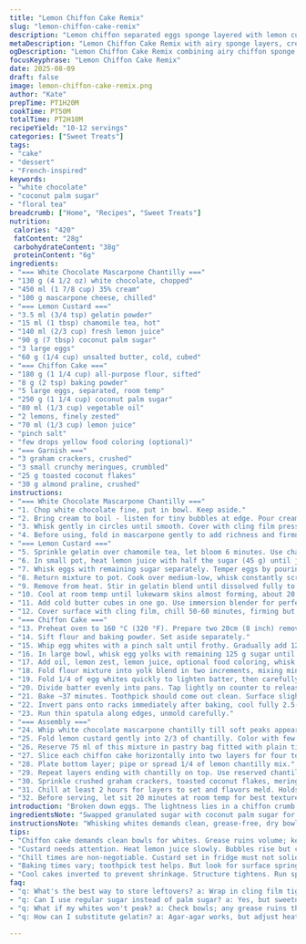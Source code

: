 ```yaml
---
title: "Lemon Chiffon Cake Remix"
slug: "lemon-chiffon-cake-remix"
description: "Lemon chiffon separated eggs sponge layered with lemon custard whipped with mascarpone and white chocolate cream. Light, airy crumb matched with tart, creamy layers. Uses gelatin softened in chamomile tea, swapped sugar for coconut palm sugar. Garnished with toasted coconut flakes and almond praline crunch. Makes 10-12 servings. For busy cooks: fold carefully to keep volume. Watch whites closely; overwhip dries. Double chilling of creams solidifies layers but flexible timing works with good crumb. Cake stable at room temp if short time out, refrigerate wrapped for 3 days. Substitutions and troubleshooting included."
metaDescription: "Lemon Chiffon Cake Remix with airy sponge layers, creamy custard, and coconut crunch. A texture journey with vibrant flavors."
ogDescription: "Lemon Chiffon Cake Remix combining airy chiffon sponge with creamy lemon custard and coconut crisp for ultimate texture contrast."
focusKeyphrase: "Lemon Chiffon Cake Remix"
date: 2025-08-09
draft: false
image: lemon-chiffon-cake-remix.png
author: "Kate"
prepTime: PT1H20M
cookTime: PT50M
totalTime: PT2H10M
recipeYield: "10-12 servings"
categories: ["Sweet Treats"]
tags:
- "cake"
- "dessert"
- "French-inspired"
keywords:
- "white chocolate"
- "coconut palm sugar"
- "floral tea"
breadcrumb: ["Home", "Recipes", "Sweet Treats"]
nutrition: 
 calories: "420"
 fatContent: "28g"
 carbohydrateContent: "38g"
 proteinContent: "6g"
ingredients:
- "=== White Chocolate Mascarpone Chantilly ==="
- "130 g (4 1/2 oz) white chocolate, chopped"
- "450 ml (1 7/8 cup) 35% cream"
- "100 g mascarpone cheese, chilled"
- "=== Lemon Custard ==="
- "3.5 ml (3/4 tsp) gelatin powder"
- "15 ml (1 tbsp) chamomile tea, hot"
- "140 ml (2/3 cup) fresh lemon juice"
- "90 g (7 tbsp) coconut palm sugar"
- "3 large eggs"
- "60 g (1/4 cup) unsalted butter, cold, cubed"
- "=== Chiffon Cake ==="
- "180 g (1 1/4 cup) all-purpose flour, sifted"
- "8 g (2 tsp) baking powder"
- "5 large eggs, separated, room temp"
- "250 g (1 1/4 cup) coconut palm sugar"
- "80 ml (1/3 cup) vegetable oil"
- "2 lemons, finely zested"
- "70 ml (1/3 cup) lemon juice"
- "pinch salt"
- "few drops yellow food coloring (optional)"
- "=== Garnish ==="
- "3 graham crackers, crushed"
- "3 small crunchy meringues, crumbled"
- "25 g toasted coconut flakes"
- "30 g almond praline, crushed"
instructions:
- "=== White Chocolate Mascarpone Chantilly ==="
- "1. Chop white chocolate fine, put in bowl. Keep aside."
- "2. Bring cream to boil - listen for tiny bubbles at edge. Pour cream hot over chocolate. Let sit 1 min – DO NOT stir yet or risk seizing."
- "3. Whisk gently in circles until smooth. Cover with cling film pressed directly on surface to avoid skin. Refrigerate 7-8 hours or overnight."
- "4. Before using, fold in mascarpone gently to add richness and firmness, keeping volume."
- "=== Lemon Custard ==="
- "5. Sprinkle gelatin over chamomile tea, let bloom 6 minutes. Use chamomile for subtle floral note, calm acidity."
- "6. In small pot, heat lemon juice with half the sugar (45 g) until just under boil – bubbles rise slowly, no color change."
- "7. Whisk eggs with remaining sugar separately. Temper eggs by pouring hot lemon syrup gradually while whisking steadily to avoid curdling. The silky texture matters here."
- "8. Return mixture to pot. Cook over medium-low, whisk constantly scraping bottom and sides to prevent lumps or scorching. Should thicken enough to coat spoon back, about 4 minutes. Watch closely—too hot = scrambled eggs."
- "9. Remove from heat. Stir in gelatin blend until dissolved fully to avoid grainy texture."
- "10. Cool at room temp until lukewarm skins almost forming, about 20 minutes, whisk occasionally to keep smooth."
- "11. Add cold butter cubes in one go. Use immersion blender for perfect emulsion. The custard should shine, thick enough to hold shape but spreadable."
- "12. Cover surface with cling film, chill 50-60 minutes, firming but not solid."
- "=== Chiffon Cake ==="
- "13. Preheat oven to 160 °C (320 °F). Prepare two 20cm (8 inch) removable bases lined with parchment. Do not grease sides; batter clings better to rise."
- "14. Sift flour and baking powder. Set aside separately."
- "15. Whip egg whites with a pinch salt until frothy. Gradually add 125 g sugar in thirds, beating to glossy soft peaks. Test peaks: lifts of beater hold gently, no droop."
- "16. In large bowl, whisk egg yolks with remaining 125 g sugar until pale, doubled volume – finger test: ribbons hold before sinking back."
- "17. Add oil, lemon zest, lemon juice, optional food coloring, whisk smooth."
- "18. Fold flour mixture into yolk blend in two increments, mixing minimally to avoid dense crumb. Preserve air."
- "19. Fold 1/4 of egg whites quickly to lighten batter, then carefully incorporate remaining whites by hand - slow folds lifting batter from bottom – don’t overblend or lose lift."
- "20. Divide batter evenly into pans. Tap lightly on counter to release air bubbles."
- "21. Bake ~37 minutes. Toothpick should come out clean. Surface slightly golden, springy but not wobbly. Avoid opening oven early - collapse risk."
- "22. Invert pans onto racks immediately after baking, cool fully 2.5-3 hours. Cake stable here because structure tightens."
- "23. Run thin spatula along edges, unmold carefully."
- "=== Assembly ==="
- "24. Whip white chocolate mascarpone chantilly till soft peaks appear."
- "25. Fold lemon custard gently into 2/3 of chantilly. Color with few drops yellow if desired. Whip again just til firmer peaks form - not stiff or cracked."
- "26. Reserve 75 ml of this mixture in pastry bag fitted with plain tip for decoration."
- "27. Slice each chiffon cake horizontally into two layers for four total."
- "28. Plate bottom layer; pipe or spread 1/4 of lemon chantilly mix."
- "29. Repeat layers ending with chantilly on top. Use reserved chantilly to pipe small peaks."
- "30. Sprinkle crushed graham crackers, toasted coconut flakes, meringue bits, and almond praline over top for texture contrast."
- "31. Chill at least 2 hours for layers to set and flavors meld. Holds refrigerated under dome for up to 3 days."
- "32. Before serving, let sit 20 minutes at room temp for best texture. Cuts clean with serrated knife wiped after each slice."
introduction: "Broken down eggs. The lightness lies in a chiffon crumb whipped to air-rich perfection. You push whites to glossy ranges, then fold, delicate, not rushing or overmixing. Custard needs patience — hot lemon syrup tempered egg yolks then japonic gelatin hydrated in chamomile tea to soften acidity and add floral weight. Butter cold, whipped in with immersion blender gives satiny finish. White chocolate folded with mascarpone delivers creaminess but don’t overbeat or risk splitting. Garnish brings crunch and bite — toasted coconut, almond praline, a crash amid softness. Chill times essential. A cake that rewards sharp eyes and knowing hands."
ingredientsNote: "Swapped granulated sugar with coconut palm sugar for richer, mellow sweetness and lower glycemic index. White chocolate combined with mascarpone stabilizes chantilly — less weeping. Gelatin softened in chamomile tea not just water, adds subtle aroma that balances lemon's sharpness. You can substitute gelatin with agar agar powder but adjust quantity and heat method carefully. Using baking powder with fine sifted flour avoids lumps and uneven rising. Vegetable oil chosen for neutral flavor and moist crumb; olive oil would overpower. Cold butter in custard is key for emulsion and glossy finish. If no fresh lemons, bottled lemon juice works but fresh zest is mandatory for brightness."
instructionsNote: "Whisking whites demands clean, grease-free, dry bowls — any fat kills volume. Use metal or glass, not plastic. Gradual sugar addition stabilizes foam. Watch cake: use toothpick test but observe springy surface too. Overbaked chiffon turns dry; underbaked collapses. Cool inverted to prevent shrinkage, avoids dense bottom crust. Temper eggs carefully; rushing leads to scrambled eggs. Scrape pot edges constantly, get the custard smooth, not lumpy. Gelatin fully dissolved? Finger test: no grains. Folding cream custard into chantilly must be gentle – try half folds first then rest. Keep whisk speed moderate during chantilly whipping — sudden peaks mean risk of grainy cream or breakage. Last, presentation matters: sharp serrated knife, neat slices, chilled cake will clean up to sharp layers."
tips:
- "Chiffon cake demands clean bowls for whites. Grease ruins volume; keeps them dry. Use metal or glass only. Gradually add sugar. Wait for peaks."
- "Custard needs attention. Heat lemon juice slowly. Bubbles rise but color stays unchanged. Stir constantly, avoid scrambling yolks. Smooth texture critical."
- "Chill times are non-negotiable. Custard set in fridge must not solidify fully. Watch for skin. Whip mascarpone folding gently. Avoid overbeating here."
- "Baking times vary; toothpick test helps. But look for surface springiness too. Don't open the oven too soon; risk collapse. Keep close watch."
- "Cool cakes inverted to prevent shrinkage. Structure tightens. Run spatula around edges carefully. Slicing needs a sharp serrated knife for clean cuts."
faq:
- "q: What's the best way to store leftovers? a: Wrap in cling film tightly, refrigerate. Up to three days. Cake holds well if chilled."
- "q: Can I use regular sugar instead of palm sugar? a: Yes, but sweetness level shifts. Flavor profile too. Coconut palm sugar gives richness though."
- "q: What if my whites won't peak? a: Check bowls; any grease ruins the foam. Try cooler eggs, or rewhip until frothy, not too stiff."
- "q: How can I substitute gelatin? a: Agar-agar works, but adjust heat and amount. Process varies slightly. Needs care during melting."

---
```

